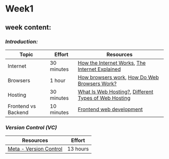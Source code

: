 # **Week1**

## **week content:**

### ***Introduction:***

| Topic               | Effort | Resources |
| ------------------- | ------ | --------- |
| Internet            | 30 minutes       | [How the Internet Works](https://youtu.be/e4S8zfLdLgQ), [The Internet Explained](https://www.vox.com/2014/6/16/18076282/the-internet) |
| Browsers            | 1 hour           | [How browsers work](https://web.dev/howbrowserswork/), [How Do Web Browsers Work?](https://youtu.be/WjDrMKZWCt0) |
| Hosting             | 30 minutes       | [What Is Web Hosting?](https://youtu.be/htbY9-yggB0), [Different Types of Web Hosting](https://youtu.be/AXVZYzw8geg) |
| Frontend vs Backend | 10 minutes       | [Frontend web development](https://youtu.be/WG5ikvJ2TKA) |

### ***Version Control (VC)***

| Resources | Effort |
| --------- | ------ |
| [Meta - Version Control](https://www.coursera.org/learn/introduction-to-version-control) | 13 hours |